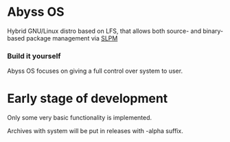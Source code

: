 # Abyss OS
Hybrid GNU/Linux distro based on LFS, that allows both source- and binary-based package management via [SLPM](https://github.com/Cheloved/slpm)

### Build it yourself
Abyss OS focuses on giving a full control over system to user. 

# **Early stage of development**
Only some very basic functionality is implemented.

Archives with system will be put in releases with -alpha suffix.
